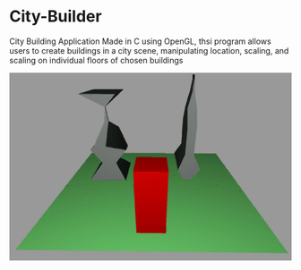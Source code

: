 # City-Builder
City Building Application 
Made in C using OpenGL, thsi program allows users to create buildings in a city scene, manipulating location, scaling, and scaling on individual floors of chosen buildings

![City Builder](https://github.com/michaelGorokhovsky/City-Builder/blob/master/City%20Builder.jpg)
